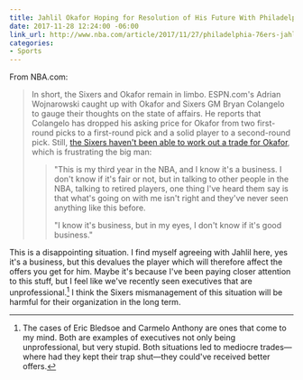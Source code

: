 ```yaml
---
title: Jahlil Okafor Hoping for Resolution of His Future With Philadelphia 76ers
date: 2017-11-28 12:24:00 -06:00
link_url: http://www.nba.com/article/2017/11/27/philadelphia-76ers-jahlil-okafor-hoping-resolution-future-team-nba
categories:
- Sports
---
```


From NBA.com:

> In short, the Sixers and Okafor remain in limbo. ESPN.com's Adrian Wojnarowski caught up with Okafor and Sixers GM Bryan Colangelo to gauge their thoughts on the state of affairs. He reports that Colangelo has dropped his asking price for Okafor from two first-round picks to a first-round pick and a solid player to a second-round pick. Still, [the Sixers haven't been able to work out a trade for Okafor](http://www.espn.com/nba/story/_/id/21581687/jahlil-okafor-philadelphia-76ers-limbo-hoping-resolution), which is frustrating the big man:
> > "This is my third year in the NBA, and I know it's a business. I don't know if it's fair or not, but in talking to other people in the NBA, talking to retired players, one thing I've heard them say is that what's going on with me isn't right and they've never seen anything like this before.
> >
> > "I know it's business, but in my eyes, I don't know if it's good business."

This is a disappointing situation. I find myself agreeing with Jahlil here, yes it's a business, but this devalues the player which will therefore affect the offers you get for him. Maybe it's because I've been paying closer attention to this stuff, but I feel like we've recently seen executives that are unprofessional.[^1] I think the Sixers mismanagement of this situation will be harmful for their organization in the long term.

[^1]: The cases of Eric Bledsoe and Carmelo Anthony are ones that come to my mind. Both are examples of executives not only being unprofessional, but very stupid. Both situations led to mediocre trades—where had they kept their trap shut—they could've received better offers.

